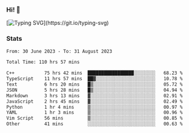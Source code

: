 ### Hi!  👋

[![Typing SVG](https://readme-typing-svg.herokuapp.com?font=Fira+Code&pause=1000&width=435&lines=Hello!+I'm+Texiwustion.)](https://git.io/typing-svg)

### Stats

<!--START_SECTION:waka-->

```txt
From: 30 June 2023 - To: 31 August 2023

Total Time: 110 hrs 57 mins

C++           75 hrs 42 mins  █████████████████░░░░░░░░   68.23 %
TypeScript    11 hrs 57 mins  ██▓░░░░░░░░░░░░░░░░░░░░░░   10.78 %
Text          6 hrs 20 mins   █▒░░░░░░░░░░░░░░░░░░░░░░░   05.72 %
JSON          5 hrs 28 mins   █▒░░░░░░░░░░░░░░░░░░░░░░░   04.94 %
Markdown      3 hrs 13 mins   ▓░░░░░░░░░░░░░░░░░░░░░░░░   02.91 %
JavaScript    2 hrs 45 mins   ▓░░░░░░░░░░░░░░░░░░░░░░░░   02.49 %
Python        1 hr 4 mins     ▒░░░░░░░░░░░░░░░░░░░░░░░░   00.97 %
YAML          1 hr 3 mins     ▒░░░░░░░░░░░░░░░░░░░░░░░░   00.96 %
Vim Script    56 mins         ▒░░░░░░░░░░░░░░░░░░░░░░░░   00.85 %
Other         41 mins         ░░░░░░░░░░░░░░░░░░░░░░░░░   00.63 %
```

<!--END_SECTION:waka-->
